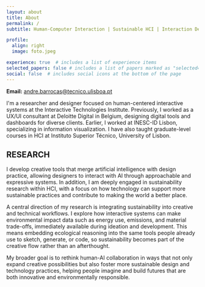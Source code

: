 ```yaml
---
layout: about
title: About
permalink: /
subtitle: Human-Computer Interaction | Sustainable HCI | Interaction Design

profile:
  align: right
  image: foto.jpeg

experience: true  # includes a list of experience items
selected_papers: false # includes a list of papers marked as "selected={true}"
social: false  # includes social icons at the bottom of the page
---
```


**Email:** andre.barrocas@tecnico.ulisboa.pt  
<!-- **ORCID:** [0000-0001-9804-3129](https://orcid.org/0000-0001-9804-3129) -->  

I'm a researcher and designer focused on human-centered interactive systems at the Interactive Technologies Institute. Previously, I worked as a UX/UI consultant at Deloitte Digital in Belgium, designing digital tools and dashboards for diverse clients. Earlier, I worked at INESC-ID Lisbon, specializing in information visualization. I have also taught graduate-level courses in HCI at Instituto Superior Técnico, University of Lisbon. 


## RESEARCH

I develop creative tools that merge artificial intelligence with design practice, allowing designers to interact with AI through approachable and expressive systems. In addition, I am deeply engaged in sustainability research within HCI, with a focus on how technology can support more sustainable practices and contribute to making the world a better place.

A central direction of my research is integrating sustainability into creative and technical workflows. I explore how interactive systems can make environmental impact data such as energy use, emissions, and material trade-offs, immediately available during ideation and development. This means embedding ecological reasoning into the same tools people already use to sketch, generate, or code, so sustainability becomes part of the creative flow rather than an afterthought.

My broader goal is to rethink human-AI collaboration in ways that not only expand creative possibilities but also foster more sustainable design and technology practices, helping people imagine and build futures that are both innovative and environmentally responsible.

<!--
## PUBLICATIONS
- Exploring Data Analysis and Visualisation Techniques for Effective Project Tracking with the ITLingo-Cloud. In QUATIC 2023, Aveiro

## HONORS & GRANTS
- Academic Merit Diploma – Instituto Superior Técnico (2022)
- European Union Scholar Grant – INESC-ID Lisbon (2022)
- Foundation for Science and Technology (FCT) Scholar Grant – INESC-ID Lisbon (2021)
-->

<!-- My hobbies include I'm currently collaborating with the [Adamastor Project](https://projectoadamastor.org/) that aims to bring free public domain ebooks to more people. --> 


<!-- <a href='#'>Affiliations</a>. -->


<!-- Write your biography here. Tell the world about yourself. Link to your favorite [subreddit](http://reddit.com). You can put a picture in, too. The code is already in, just name your picture `prof_pic.jpg` and put it in the `img/` folder.

Put your address / P.O. box / other info right below your picture. You can also disable any these elements by editing `profile` property of the YAML header of your `_pages/about.md`. Edit `_bibliography/papers.bib` and Jekyll will render your [publications page](/al-folio/publications/) automatically.

Link to your social media connections, too. This theme is set up to use [Font Awesome icons](http://fortawesome.github.io/Font-Awesome/) and [Academicons](https://jpswalsh.github.io/academicons/), like the ones below. Add your Facebook, Twitter, LinkedIn, Google Scholar, or just disable all of them. -->
